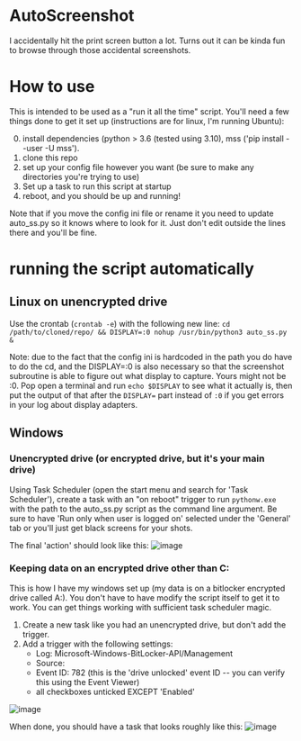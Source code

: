 # AutoScreenshot
I accidentally hit the print screen button a lot. Turns out it can be kinda fun to browse through those accidental screenshots.

# How to use

This is intended to be used as a "run it all the time" script. You'll need a few things done to get it set up (instructions are for linux, I'm running Ubuntu):

0. install dependencies (python > 3.6 (tested using 3.10), mss ('pip install --user -U mss').
1. clone this repo
2. set up your config file however you want (be sure to make any directories you're trying to use)
3. Set up a task to run this script at startup
4. reboot, and you should be up and running!

Note that if you move the config ini file or rename it you need to update auto_ss.py so it knows where to look for it. Just don't edit outside the lines there and you'll be fine.

# running the script automatically

## Linux on unencrypted drive

Use the crontab (`crontab -e`) with the following new line: `cd /path/to/cloned/repo/ && DISPLAY=:0 nohup /usr/bin/python3 auto_ss.py &`

Note: due to the fact that the config ini is hardcoded in the path you do have to do the cd, and the DISPLAY=:0 is also necessary so that the screenshot subroutine is able to figure out what display to capture. Yours might not be :0. Pop open a terminal and run `echo $DISPLAY` to see what it actually is, then put the output of that after the `DISPLAY=` part instead of `:0` if you get errors in your log about display adapters.

## Windows

### Unencrypted drive (or encrypted drive, but it's your main drive)

Using Task Scheduler (open the start menu and search for 'Task Scheduler'), create a task with an "on reboot" trigger to run `pythonw.exe` with the path to the auto_ss.py script as the command line argument. Be sure to have 'Run only when user is logged on' selected under the 'General' tab or you'll just get black screens for your shots.

The final 'action' should look like this:
![image](https://user-images.githubusercontent.com/32105556/226152789-ff444289-8899-49e6-bfe9-9737e20cf05b.png)


### Keeping data on an encrypted drive other than C:

This is how I have my windows set up (my data is on a bitlocker encrypted drive called A:). You don't have to have modify the script itself to get it to work. You can get things working with sufficient task scheduler magic.

1. Create a new task like you had an unencrypted drive, but don't add the trigger.
2. Add a trigger with the following settings:
    - Log: Microsoft-Windows-BitLocker-API/Management
    - Source: <leave blank>
    - Event ID: 782 (this is the 'drive unlocked' event ID -- you can verify this using the Event Viewer)
    - all checkboxes unticked EXCEPT 'Enabled'
  
  
![image](https://user-images.githubusercontent.com/32105556/226152751-da1dee7d-4e08-49b0-9325-8fa911bad9ca.png)


When done, you should have a task that looks roughly like this:
![image](https://user-images.githubusercontent.com/32105556/226152777-29da30ec-6dfe-4178-90c9-f0750b4ced2d.png)
